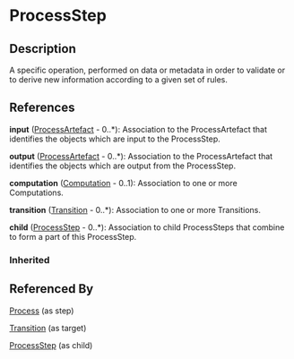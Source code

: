 
# ProcessStep







## Description

A specific operation, performed on data or metadata in order to validate or to derive new information according to a given set of rules.




## References

**input** ([ProcessArtefact](ProcessArtefact.md) - 0..*): Association to the ProcessArtefact that identifies the objects which are input to the ProcessStep.

**output** ([ProcessArtefact](ProcessArtefact.md) - 0..*): Association to the ProcessArtefact that identifies the objects which are output from the ProcessStep.

**computation** ([Computation](Computation.md) - 0..1): Association to one or more Computations.

**transition** ([Transition](Transition.md) - 0..*): Association to one or more Transitions.

**child** ([ProcessStep](ProcessStep.md) - 0..*): Association to child ProcessSteps that combine to form a part of this ProcessStep.

### Inherited



## Referenced By

[Process](Process.md) (as step)

[Transition](Transition.md) (as target)

[ProcessStep](ProcessStep.md) (as child)


